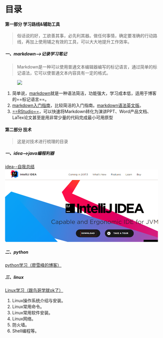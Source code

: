 # 目录
#### 第一部分 学习路线&辅助工具
> 俗话说的好，工欲善其事，必先利其器。做任何事情，确定要准确的行动路线，再加上使用辅之有效的工具，可以大大地提升工作效率。
##### 一、markdown-->记录学习笔记
> Markdown是一种可以使用普通文本编辑器编写的标记语言，通过简单的标记语法，它可以使普通文本内容具有一定的格式。

<html><div style="margin-left:40px">
<img src="https://timgsa.baidu.com/timg?image&quality=80&size=b9999_10000&sec=1511328559316&di=aca1b4fbff63213dec6bca91e91be350&imgtype=0&src=http%3A%2F%2Fwww.cncrk.com%2Fup%2F1409%2F201409090822177261.png"/></div></html>

1. 简单说，[markdown](http://www.appinn.com/markdown/index.html)就是一种语法简洁，功能强大，学习成本低，适用于博客的==标记语言==。
2. [markdown入门指南](http://www.jianshu.com/p/1e402922ee32/)，比较简洁的入门指南。[markdown语法英文版](https://daringfireball.net/projects/markdown/syntax)。
3. [==RStudio==](https://www.rstudio.com/products/rstudio/download/)，可以快速将Markdown转化为演讲PPT、Word产品文档、LaTex论文甚至是用非常少量的代码完成最小可用原型

#### 第二部分 技术
> 这是对技术进行梳理的目录
##### 一、idea-->java编程利器
[idea--自我总结![image](https://github.com/chenjxJava/photos/raw/master/20171121144825.png?raw=true)](https://github.com/chenjxJava/study/blob/master/idea/idea--%E8%87%AA%E6%88%91%E6%80%BB%E7%BB%93.md)

##### 二、python
[python学习（廖雪峰的博客）](https://www.liaoxuefeng.com/wiki/0014316089557264a6b348958f449949df42a6d3a2e542c000)

##### 三、linux
[Linux学习（跟鸟哥学就ok了）](http://linux.vbird.org/linux_basic/)
1. Linux操作系统介绍与安装。
2. Linux常用命令。
3. Linux常用软件安装。
4. Linux网络。
5. 防火墙。
6. Shell编程等。

 






